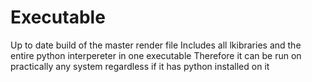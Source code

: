 # Executable
Up to date build of the master render file
Includes all lkibraries and the entire python interpereter in one executable
Therefore it can be run on practically any system regardless if it has python installed on it
